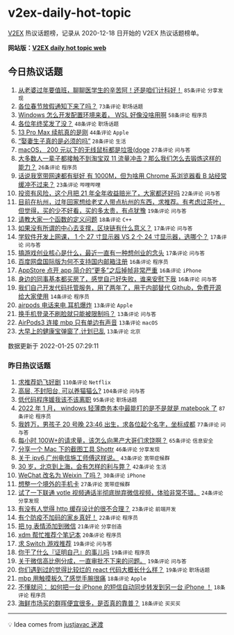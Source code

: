 # v2ex-daily-hot-topic

[V2EX](https://www.v2ex.com/) 热议话题榜，记录从 2020-12-18 日开始的 V2EX 热议话题榜单。

**网站版：[V2EX daily hot topic web](https://boojack.github.io/v2ex-daily-hot-topic-web/)**

## 今日热议话题

<!-- TODAY BEGIN -->

1. [从老婆过年要值班，聊聊医学生的辛苦阿！还是咱们计科好！](https://www.v2ex.com/t/830412) `85条评论` `分享发现`
1. [各位春节放假通知下来了吗？](https://www.v2ex.com/t/830408) `73条评论` `职场话题`
1. [Windows 怎么开发配置环境来着， WSL 好像没啥用啊](https://www.v2ex.com/t/830414) `58条评论` `程序员`
1. [各位年终奖发了没？](https://www.v2ex.com/t/830431) `48条评论` `职场话题`
1. [13 Pro Max 续航真的是刚](https://www.v2ex.com/t/830388) `44条评论` `Apple`
1. [“娶妻生子真的是必须的吗”](https://www.v2ex.com/t/830449) `28条评论` `生活`
1. [macOS， 200 元以下的无线鼠标都是垃圾(doge](https://www.v2ex.com/t/830416) `27条评论` `问与答`
1. [大多数人一辈子都接触不到淘宝双 11 流量冲击？那么我们怎么去锻炼这样的能力？](https://www.v2ex.com/t/830461) `26条评论` `程序员`
1. [话说我宽带网速都有挺好 有 1000M，但为啥用 Chrome 系浏览器看 B 站经常缓冲不过来？](https://www.v2ex.com/t/830394) `23条评论` `哔哩哔哩`
1. [投资有风险，这个月把 21 年全年收益赔光了，大家都还好吗](https://www.v2ex.com/t/830478) `22条评论` `问与答`
1. [目前在杭州，过年回家想给老丈人带点杭州的东西，求推荐。有考虑过茶叶，但觉得，买的少不好看，买的多太贵，有点犹豫](https://www.v2ex.com/t/830395) `19条评论` `问与答`
1. [请教大家一个函数的定义问题](https://www.v2ex.com/t/830425) `18条评论` `C++`
1. [如果没有所谓的中心去支撑，区块链有什么意义？](https://www.v2ex.com/t/830432) `17条评论` `问与答`
1. [学软件开发上网课， 1 个 27 寸显示器 VS 2 个 24 寸显示器，选哪个？](https://www.v2ex.com/t/830420) `17条评论` `问与答`
1. [搞游戏创业核心是什么，最近一直有一种想创业的念头](https://www.v2ex.com/t/830405) `17条评论` `问与答`
1. [百度网盘国际版为何不支持国内邮箱注册](https://www.v2ex.com/t/830450) `16条评论` `程序员`
1. [AppStore 点开 app 简介的“更多”之后掉帧非常严重](https://www.v2ex.com/t/830439) `16条评论` `iPhone`
1. [身边的同事基本都买房了，感觉自己好失败，谁来安慰下我](https://www.v2ex.com/t/830390) `16条评论` `问与答`
1. [我们自己开发代码托管服务，用了两年了，用于内部替代 Github，免费开源给大家使用](https://www.v2ex.com/t/830452) `14条评论` `程序员`
1. [airpods 电话来电,耳机爆炸](https://www.v2ex.com/t/830421) `13条评论` `Apple`
1. [换手机登录不刷脸就只能被限制吗？](https://www.v2ex.com/t/830409) `13条评论` `问与答`
1. [AirPods3 连接 mbp 只有单边有声音](https://www.v2ex.com/t/830389) `13条评论` `macOS`
1. [大早上的健康宝弹窗了,计划已乱](https://www.v2ex.com/t/830387) `13条评论` `北京`

数据更新于 2022-01-25 07:29:11

<!-- TODAY END -->

### 昨日热议话题

<!-- YESTERDAY BEGIN -->

1. [求推荐奶飞好剧](https://www.v2ex.com/t/830193) `110条评论` `Netflix`
1. [高层, 不封阳台, 可以养猫猫么?](https://www.v2ex.com/t/830181) `104条评论` `问与答`
1. [低代码程序媛我该不该离职](https://www.v2ex.com/t/830271) `95条评论` `职场话题`
1. [2022 年 1 月， windows 轻薄商务本中最能打的是不是就是 matebook 了](https://www.v2ex.com/t/830186) `87条评论` `程序员`
1. [我姓万，男孩子 20 号晚 23:46 出生，求各位起个名字，坐标成都](https://www.v2ex.com/t/830320) `77条评论` `问与答`
1. [每小时 100W+的请求量，该怎么向黑产大哥们求饶啊？](https://www.v2ex.com/t/830286) `65条评论` `信息安全`
1. [分享一个 Mac 下的截图工具 Shottr](https://www.v2ex.com/t/830172) `46条评论` `分享发现`
1. [关于 ipv6,广州电信施工师傅这样说。](https://www.v2ex.com/t/830309) `43条评论` `宽带症候群`
1. [30 岁，北京到上海，会有怎样的利与弊？](https://www.v2ex.com/t/830230) `42条评论` `生活`
1. [WeChat 改名为 Weixin 了吗？](https://www.v2ex.com/t/830337) `30条评论` `iPhone`
1. [想整一个境外的手机卡](https://www.v2ex.com/t/830332) `27条评论` `宽带症候群`
1. [试了一下联通 votle 视频通话半彻底抛弃微信视频，体验非常不错。](https://www.v2ex.com/t/830252) `24条评论` `分享发现`
1. [有没有人觉得 http 缓存设计的很不合理？](https://www.v2ex.com/t/830203) `23条评论` `前端开发`
1. [有个防疫不加码的家乡真好！](https://www.v2ex.com/t/830264) `22条评论` `程序员`
1. [把 tg 表情添加到微信](https://www.v2ex.com/t/830311) `21条评论` `分享创造`
1. [xdm 帮忙推荐个笔记本](https://www.v2ex.com/t/830179) `20条评论` `程序员`
1. [求 Switch 游戏推荐](https://www.v2ex.com/t/830310) `19条评论` `问与答`
1. [你干了什么『证明自己』的事儿吗](https://www.v2ex.com/t/830257) `19条评论` `程序员`
1. [关于微信高比例分成，一直审批不下来的问题。](https://www.v2ex.com/t/830229) `19条评论` `问与答`
1. [你们遇到过的觉得比较烂的 react 代码大概长什么样？](https://www.v2ex.com/t/830183) `19条评论` `职场话题`
1. [mbp 用触摸板久了感觉手腕很痛](https://www.v2ex.com/t/830302) `18条评论` `Apple`
1. [不懂就问： 如何把一台 iPhone 的短信自动同步转发到另一台 iPhone ！](https://www.v2ex.com/t/830280) `18条评论` `程序员`
1. [海鲜市场买的群晖便宜很多，是否真的靠普？](https://www.v2ex.com/t/830171) `18条评论` `买买买`

<!-- YESTERDAY END -->

---

💡 Idea comes from [justjavac 迷渡](https://github.com/justjavac/)
